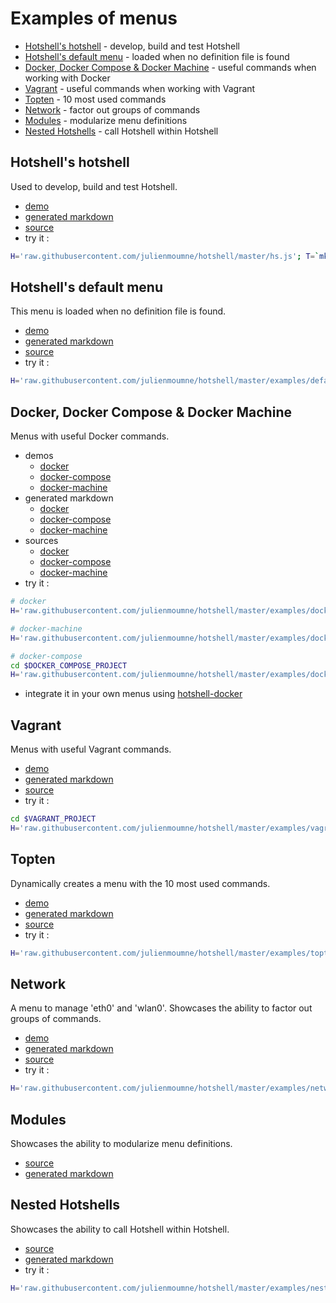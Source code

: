 # Examples of menus

  - [Hotshell's hotshell](#hotshells-hotshell) - develop, build and test Hotshell
  - [Hotshell's default menu](#hotshells-default-menu) - loaded when no definition file is found
  - [Docker, Docker Compose & Docker Machine](#docker-docker-compose--docker-machine) - useful commands when working with Docker
  - [Vagrant](#vagrant) - useful commands when working with Vagrant
  - [Topten](#topten) - 10 most used commands
  - [Network](#network) - factor out groups of commands
  - [Modules](#modules) - modularize menu definitions
  - [Nested Hotshells](#nested-hotshells) - call Hotshell within Hotshell

## Hotshell's hotshell

Used to develop, build and test Hotshell.

  - [demo](http://julienmoumne.github.io/hotshell/demos/hs.js.html)
  - [generated markdown](../COMMANDS.md)
  - [source](../hs.js)
  - try it :
```bash
H='raw.githubusercontent.com/julienmoumne/hotshell/master/hs.js'; T=`mktemp`; wget $H -qO $T && hs -f $T; rm $T
```

## Hotshell's default menu

This menu is loaded when no definition file is found.

  - [demo](http://julienmoumne.github.io/hotshell/demos/default.hs.js.html)
  - [generated markdown](./default/default.hs.js.md)
  - [source](./default/default.hs.js)
  - try it :
```bash
H='raw.githubusercontent.com/julienmoumne/hotshell/master/examples/default/default.hs.js'; T=`mktemp`; wget $H -qO $T && hs -f $T; rm $T
```

## Docker, Docker Compose & Docker Machine

Menus with useful Docker commands.

  - demos
    * [docker](http://julienmoumne.github.io/hotshell/demos/docker.hs.js.html)
    * [docker-compose](http://julienmoumne.github.io/hotshell/demos/docker-compose.hs.js.html)
    * [docker-machine](http://julienmoumne.github.io/hotshell/demos/docker-machine.hs.js.html)
  - generated markdown
    * [docker](./docker/docker.hs.js.md)
    * [docker-compose](./docker/docker-compose.hs.js.md)
    * [docker-machine](./docker/docker-machine.hs.js.md)
  - sources
    * [docker](./docker/docker.hs.js)
    * [docker-compose](./docker/docker-compose.hs.js)
    * [docker-machine](./docker/docker-machine.hs.js)
  - try it :
```bash
# docker
H='raw.githubusercontent.com/julienmoumne/hotshell/master/examples/docker/docker.hs.js'; T=`mktemp`; wget $H -qO $T && hs -f $T; rm $T

# docker-machine
H='raw.githubusercontent.com/julienmoumne/hotshell/master/examples/docker/docker-machine.hs.js'; T=`mktemp`; wget $H -qO $T && hs -f $T; rm $T

# docker-compose
cd $DOCKER_COMPOSE_PROJECT
H='raw.githubusercontent.com/julienmoumne/hotshell/master/examples/docker/docker-compose.hs.js'; T=`mktemp`; wget $H -qO $T && hs -f $T; rm $T
```
  - integrate it in your own menus using [hotshell-docker](https://github.com/julienmoumne/hotshell-docker)

## Vagrant

Menus with useful Vagrant commands.

  - [demo](http://julienmoumne.github.io/hotshell/demos/vagrant.hs.js.html)
  - [generated markdown](./vagrant/vagrant.hs.js.md)
  - [source](./vagrant/vagrant.hs.js)
  - try it :
```bash
cd $VAGRANT_PROJECT
H='raw.githubusercontent.com/julienmoumne/hotshell/master/examples/vagrant/vagrant.hs.js'; T=`mktemp`; wget $H -qO $T && hs -f $T; rm $T
```

## Topten

Dynamically creates a menu with the 10 most used commands.

  - [demo](http://julienmoumne.github.io/hotshell/demos/topten.hs.js.html)
  - [generated markdown](./topten/topten.hs.js.md)
  - [source](./topten/topten.hs.js)
  - try it :
```bash
H='raw.githubusercontent.com/julienmoumne/hotshell/master/examples/topten/topten.hs.js'; T=`mktemp`; wget $H -qO $T && hs -f $T; rm $T
```

## Network

A menu to manage 'eth0' and 'wlan0'. Showcases the ability to factor out groups of commands.

  - [demo](http://julienmoumne.github.io/hotshell/demos/network.hs.js.html)
  - [generated markdown](./network/network.hs.js.md)
  - [source](./network/network.hs.js)
  - try it :
```bash
H='raw.githubusercontent.com/julienmoumne/hotshell/master/examples/network/network.hs.js'; T=`mktemp`; wget $H -qO $T && hs -f $T; rm $T
```

## Modules

Showcases the ability to modularize menu definitions.

  - [source](./modules)
  - [generated markdown](./modules/modules.hs.js.md)

## Nested Hotshells

Showcases the ability to call Hotshell within Hotshell.

  - [source](./nested/nested.hs.js)
  - [generated markdown](./nested/nested.hs.js.md)
  - try it :
```bash
H='raw.githubusercontent.com/julienmoumne/hotshell/master/examples/nested/nested.hs.js'; T=`mktemp`; wget $H -qO $T && hs -f $T; rm $T
```